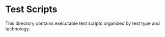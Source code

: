 # Test Scripts

This directory contains executable test scripts organized by test type and technology.